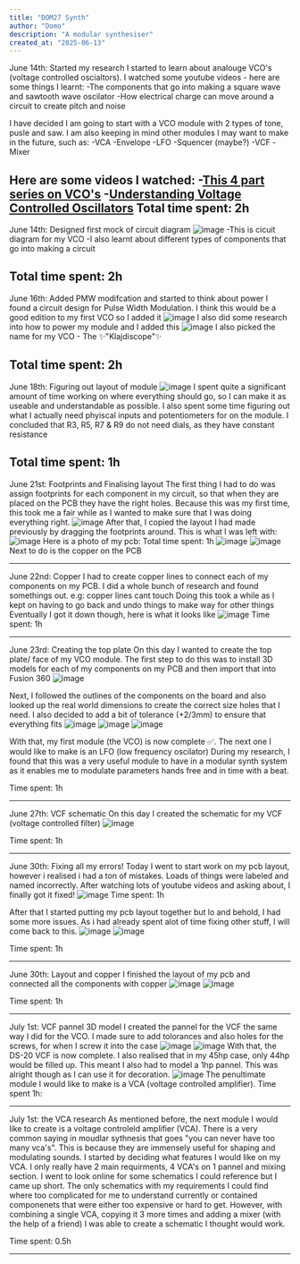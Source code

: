 ```yaml
---
title: "DOM27 Synth"
author: "Domo"
description: "A modular synthesiser"
created_at: "2025-06-13"
---
```

June 14th: Started my research
I started to learn about analouge VCO's (voltage controlled oscialtors). I watched some youtube videos - here are some things I learnt:
-The components that go into making a square wave and sawtooth wave oscilator
-How electrical charge can move around a circuit to create pitch and noise

I have decided I am going to start with a VCO module with 2 types of tone, pusle and saw.
I am also keeping in mind other modules I may want to make in the future, such as:
-VCA
-Envelope
-LFO
-Squencer (maybe?)
-VCF
-Mixer

Here are some videos I watched:
-[This 4 part series on VCO's](https://www.youtube.com/watch?v=QBatvo8bCa4)
-[Understanding Voltage Controlled Oscillators](https://www.youtube.com/watch?v=kuo6Q0LuHNM&t=285s)
Total time spent: 2h
---
June 14th: Designed first mock of circuit diagram
![image](https://github.com/user-attachments/assets/d49c6159-f723-4ca2-8aff-d6fe6d3145dd)
-This is cicuit diagram for my VCO
-I also learnt about different types of components that go into making a circuit

Total time spent: 2h
---
June 16th: Added PMW modifcation and started to think about power
I found a circuit design for Pulse Width Modulation. I think this would be a good edition to my first VCO so I added it
![image](https://github.com/user-attachments/assets/996bc7d3-2a11-4343-816b-0eca4343fc95)
I also did some research into how to power my module and I added this 
![image](https://github.com/user-attachments/assets/7a879222-d634-4c3f-b445-59367e5db896)
I also picked the name for my VCO - The ✨"Klajdiscope"✨

Total time spent: 2h
---
June 18th: Figuring out layout of module
![image](https://github.com/user-attachments/assets/b7e92c2a-2a81-420e-85cf-6ebfada003bd)
I spent quite a significant amount of time working on where everything should go, so I can make it as useable and understandable as possible.
I also spent some time figuring out what I actually need phyiscal inputs and potentiometers for on the module. I concluded that R3, R5, R7 & R9 do not need dials, as they have constant resistance

Total time spent: 1h
---
June 21st: Footprints and Finalising layout
The first thing I had to do was assign footprints for each component in my circuit, so that when they are placed on the PCB they have the right holes. Because this was my first time, this took me a fair while as I wanted to make sure that I was doing everything right.
![image](https://github.com/user-attachments/assets/c6a2bb05-f537-4245-abf3-2664cd728ba4)
After that, I copied the layout I had made previously by dragging the footprints around. This is what I was left with:
![image](https://github.com/user-attachments/assets/9b2bbf0a-86d1-4d3c-ab3f-f8329e38811d)
Here is a photo of my pcb:
Total time spent: 1h
![image](https://github.com/user-attachments/assets/63b05e84-cbb9-4271-9207-5624a767d7f0)
![image](https://github.com/user-attachments/assets/1ac51430-a149-4c26-8193-a3dd4d0f86be)
Next to do is the copper on the PCB

---
June 22nd: Copper
I had to create copper lines to connect each of my components on my PCB. I did a whole bunch of research and found somethings out. e.g: copper lines cant touch
Doing this took a while as I kept on having to go back and undo things to make way for other things
Eventually I got it down though, here is what it looks like 
![image](https://github.com/user-attachments/assets/a552a5fd-6619-418c-bb1d-d92ab20af7c9)
Time spent: 1h

---
June 23rd: Creating the top plate
On this day I wanted to create the top plate/ face of my VCO module.
The first step to do this was to install 3D models for each of my components on my PCB and then import that into Fusion 360
![image](https://github.com/user-attachments/assets/88c39691-42da-438e-877e-5e7cfd7bab7f)

Next, I followed the outlines of the components on the board and also looked up the real world dimensions to create the correct size holes that I need.
I also decided to add a bit of tolerance (+2/3mm) to ensure that everything fits
![image](https://github.com/user-attachments/assets/672f69b0-8b03-4eea-83c2-2a46463bfcd4)
![image](https://github.com/user-attachments/assets/7a0a4bb6-21e0-4910-9c47-87ccc5542395)
![image](https://github.com/user-attachments/assets/4a2e5ed4-ccb7-43aa-a6e6-ab2dfbeac99a)

With that, my first module (the VCO) is now complete ✅. The next one I would like to make is an LFO (low frequency oscilator)
During my research, I found that this was a very useful module to have in a modular synth system as it enables me to modulate parameters hands free and in time with a beat.

Time spent: 1h

---

June 27th: VCF schematic
On this day I created the schematic for my VCF (voltage controlled filter)
![image](https://github.com/user-attachments/assets/2e5aa582-fb8e-484b-9dfa-d36b62a667ef)

Time spent: 1h

---
June 30th: Fixing all my errors!
Today I went to start work on my pcb layout, however i realised i had a ton of mistakes. Loads of things were labeled and named incorrectly. After watching lots of youtube videos and asking about, I finally got it fixed!
![image](https://github.com/user-attachments/assets/43550cd5-5f48-4f76-8b9e-b4322212abec)
Time spent: 1h

After that I started putting my pcb layout together but lo and behold, I had some more issues. As i had already spent alot of time fixing other stuff, I will come back to this.
![image](https://github.com/user-attachments/assets/17317ec5-a379-4ef4-a58c-e8dcc8af6fc9)
![image](https://github.com/user-attachments/assets/0452a510-21be-4fac-a60c-64ab2616fef7)

Time spent: 1h

---

June 30th: Layout and copper
I finished the layout of my pcb and connected all the components with copper
![image](https://github.com/user-attachments/assets/e3ba3bc4-3049-4d9f-b145-38ff2fd38572)
![image](https://github.com/user-attachments/assets/d68d10f7-11b3-46a7-838b-a035b5743d28)

Time spent: 1h

---
July 1st: VCF pannel 3D model
I created the pannel for the VCF the same way I did for the VCO. I made sure to add tolorances and also holes for the screws, for when I screw it into the case
![image](https://github.com/user-attachments/assets/76fb4acc-8a32-44d2-a2e7-c9344e52c77d)
![image](https://github.com/user-attachments/assets/1d49c4d1-bdc0-46a0-9520-3d040d235b84)
With that, the DS-20 VCF is now complete. 
I also realised that in my 45hp case, only 44hp would be filled up. This meant I also had to model a 1hp pannel. This was alright though as I can use it for decoration.
![image](https://github.com/user-attachments/assets/b9497c11-6c12-426c-b99b-d2225f9fc122)
The penultimate module I would like to make is a VCA (voltage controlled amplifier).
Time spent 1h:


---
July 1st: the VCA research
As mentioned before, the next module I would like to create is a voltage controleld amplifier (VCA). There is a very common saying in moudlar sythnesis that goes "you can never have too many vca's". This is because they are immensely useful for shaping and modulating sounds.
I started by deciding what features I would like on my VCA. I only really have 2 main requirments, 4 VCA's on 1 pannel and mixing section.
I went to look online for some schematics I could reference but I came up short. The only schematics with my requirements I could find where too complicated for me to understand currently or contained componenets that were either too expensive or hard to get.
However, with combining a single VCA, copying it 3 more times and adding a mixer (with the help of a friend) I was able to create a schematic I thought would work.

Time spent: 0.5h

---





